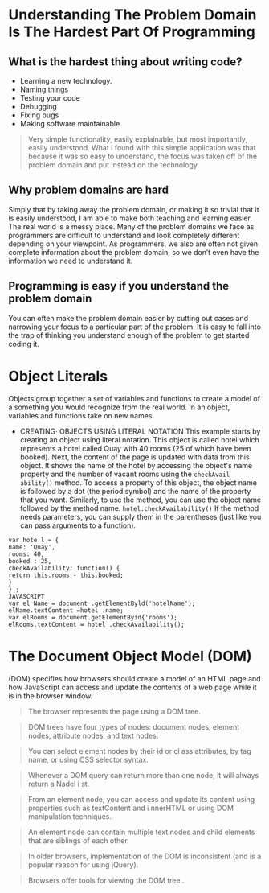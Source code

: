 # Understanding The Problem Domain Is The Hardest Part Of Programming
## What is the hardest thing about writing code?

- Learning a new technology.
- Naming things
- Testing your code
- Debugging
- Fixing bugs
- Making software maintainable
>Very simple functionality, easily explainable, but most importantly, easily understood.
What I found with this simple application was that because it was so easy to understand, the focus was taken off of the problem domain and put instead on the technology.
## Why problem domains are hard
Simply that by taking away the problem domain, or making it so trivial that it is easily understood, I am able to make both teaching and learning easier.
The real world is a messy place.  Many of the problem domains we face as programmers are difficult to understand and look completely different depending on your viewpoint.
As programmers, we also are often not given complete information about the problem domain, so we don’t even have the information we need to understand it.
## Programming is easy if you understand the problem domain
You can often make the problem domain easier by cutting out cases and narrowing your focus to a particular part of the problem.
It is easy to fall into the trap of thinking you understand enough of the problem to get started coding it.

# Object Literals
Objects group together a set of variables and functions to create a model of a something you would recognize from the real world. In an object,
variables and functions take on new names
- CREATING· OBJECTS USING LITERAL NOTATION 
This example starts by creating an object using literal notation.
This object is called hotel which represents a hotel called Quay with 40 rooms (25 of which have been booked).
Next, the content of the page is updated with data from this object. It shows the name of the hotel by accessing the object's name property and the number
of vacant rooms using the ```checkAvail ability()``` method.
To access a property of this object, the object name is followed by a dot (the period symbol) and the name of the property that you want.
Similarly, to use the method, you can use the object name followed by the method name.
```hotel.checkAvailability()```
If the method needs parameters, you can supply them in the parentheses (just like you can pass arguments to a function). 
```
var hote l = {
name: 'Quay',
rooms: 40,
booked : 25,
checkAvailability: function() {
return this.rooms - this.booked;
}
} ;
JAVASCRIPT
var el Name = document .getElementByld('hotelName');
elName.textContent =hotel .name;
var elRooms = document.getElementByid{'rooms');
elRooms.textContent = hotel .checkAvailability();  
```
# The Document Object Model (DOM) 
(DOM)  specifies how browsers should create a model of an HTML page and how JavaScript can access and update the contents of a web page while it is in the browser window.
>The browser represents the page using a DOM tree.

>DOM trees have four types of nodes: document nodes, element nodes, attribute nodes, and text nodes.

>You can select element nodes by their id or cl ass attributes, by tag name, or using CSS selector syntax.

>Whenever a DOM query can return more than one node, it will always return a Nadel i st.

>From an element node, you can access and update its content using properties such as textContent and i nnerHTML or using DOM manipulation techniques.

>An element node can contain multiple text nodes and child elements that are siblings of each other.

>In older browsers, implementation of the DOM is inconsistent (and is a popular reason for using jQuery).

>Browsers offer tools for viewing the DOM tree . 
